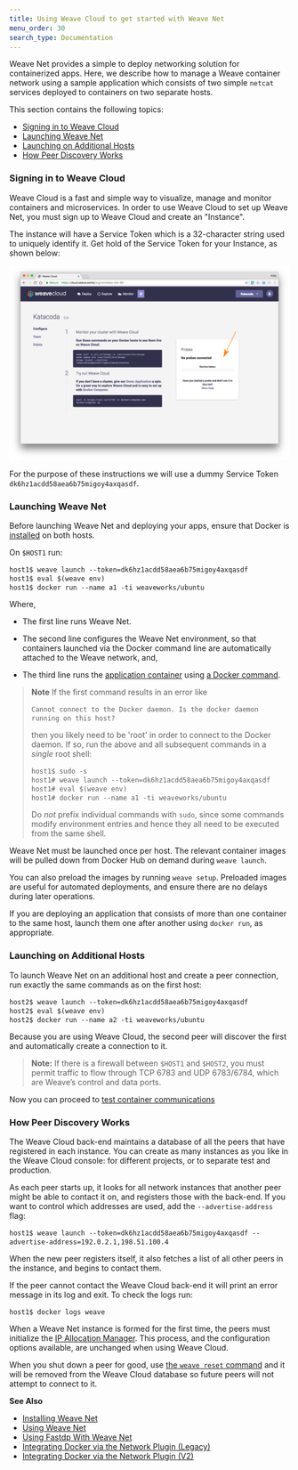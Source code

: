 ```yaml
---
title: Using Weave Cloud to get started with Weave Net
menu_order: 30
search_type: Documentation
---
```


Weave Net provides a simple to deploy networking solution for containerized apps. Here, we describe how to manage a Weave container network using a sample application which consists of two simple `netcat` services deployed to containers on two separate hosts.

This section contains the following topics:

 * [Signing in to Weave Cloud](#signing-in)
 * [Launching Weave Net](#launching)
 * [Launching on Additional Hosts](#peer-connections)
 * [How Peer Discovery Works](#how-it-works)

### <a name="signing-in"></a>Signing in to Weave Cloud

Weave Cloud is a fast and simple way to visualize, manage and monitor
containers and microservices.  In order to use Weave Cloud to set up
Weave Net, you must sign up to Weave Cloud and create an "Instance".

The instance will have a Service Token which is a 32-character string
used to uniquely identify it.  Get hold of the Service Token for your
Instance, as shown below:

![UI to get a Service Token](weave-cloud-token.png)

For the purpose of these instructions we will use a dummy Service
Token `dk6hz1acdd58aea6b75migoy4axqasdf`.


### <a name="launching"></a>Launching Weave Net

Before launching Weave Net and deploying your apps, ensure that Docker
is [installed](https://docs.docker.com/engine/installation/) on both
hosts.

On `$HOST1` run:

    host1$ weave launch --token=dk6hz1acdd58aea6b75migoy4axqasdf
    host1$ eval $(weave env)
    host1$ docker run --name a1 -ti weaveworks/ubuntu

Where,

 * The first line runs Weave Net.

* The second line configures the Weave Net environment, so that containers launched via the Docker command line are automatically attached to the Weave network, and,
 * The third line runs the [application container](/site/faq.md#own-image) using [a Docker command](https://docs.docker.com/engine/reference/run/).

> **Note** If the first command results in an error like
> ```
> Cannot connect to the Docker daemon. Is the docker daemon running on this host?
> ```
> then you likely need to be 'root' in order to connect to the Docker
> daemon. If so, run the above and all subsequent commands in a
> *single* root shell:
> ```
> host1$ sudo -s
> host1# weave launch --token=dk6hz1acdd58aea6b75migoy4axqasdf
> host1# eval $(weave env)
> host1# docker run --name a1 -ti weaveworks/ubuntu
> ```
> Do *not* prefix individual commands with `sudo`, since some commands
> modify environment entries and hence they all need to be executed from
> the same shell.

Weave Net must be launched once per host. The relevant container images will be pulled down from Docker Hub on demand during `weave launch`.

You can also preload the images by running `weave setup`. Preloaded images are useful for automated deployments, and ensure there are no delays during later operations.

If you are deploying an application that consists of more than one container to the same host, launch them one after another using `docker run`, as appropriate.  


### <a name="peer-connections"></a>Launching on Additional Hosts

To launch Weave Net on an additional host and create a peer
connection, run exactly the same commands as on the first host:

    host2$ weave launch --token=dk6hz1acdd58aea6b75migoy4axqasdf
    host2$ eval $(weave env)
    host2$ docker run --name a2 -ti weaveworks/ubuntu

Because you are using Weave Cloud, the second peer will discover the
first and automatically create a connection to it.

>**Note:** If there is a firewall between `$HOST1` and `$HOST2`,  you must permit traffic to flow through TCP 6783 and UDP 6783/6784, which are Weave’s control and data ports.

Now you can proceed to [test container communications](/site/using-weave#testing)

### <a name="how-it-works"></a>How Peer Discovery Works

The Weave Cloud back-end maintains a database of all the peers that
have registered in each instance. You can create as many instances as
you like in the Weave Cloud console: for different projects, or to
separate test and production.

As each peer starts up, it looks for all network instances that
another peer might be able to contact it on, and registers those with the back-end.
If you want to control which addresses are used, add the `--advertise-address` flag:

    host1$ weave launch --token=dk6hz1acdd58aea6b75migoy4axqasdf --advertise-address=192.0.2.1,198.51.100.4

When the new peer registers itself, it also fetches a list of all
other peers in the instance, and begins to contact them.

If the peer cannot contact the Weave Cloud back-end it will print an
error message in its log and exit. To check the logs run:

    host1$ docker logs weave

When a Weave Net instance is formed for the first time, the peers must
initialize the [IP Allocation Manager](/site/ipam.md). This process,
and the configuration options available, are unchanged when using
Weave Cloud.

When you shut down a peer for good, use [the `weave reset`
command](/site/ipam/stop-remove-peers-ipam.md) and it will be removed
from the Weave Cloud database so future peers will not attempt to
connect to it.

**See Also**

 * [Installing Weave Net](/site/installing-weave.md)
 * [Using Weave Net](/site/using-weave.md)
 * [Using Fastdp With Weave Net](/site/using-weave/fastdp.md)
 * [Integrating Docker via the Network Plugin (Legacy)](/site/plugin.md)
 * [Integrating Docker via the Network Plugin (V2)](/site/plugin-v2.md)
